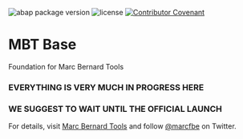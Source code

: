 ![abap package version](https://img.shields.io/endpoint?url=https://shield.abap.space/version-shield-json/github/Marc-Bernard-Tools/Marc-Bernard-Tools-Versions/.apack-manifest.xml/dependencies/github.com/Marc-Bernard-Tools/MBT-Base&label=version&color=darkgray)
![license](https://img.shields.io/github/license/Marc-Bernard-Tools/Marc-Bernard-Tools-Versions)
[![Contributor Covenant](https://img.shields.io/badge/Contributor%20Covenant-2.0-4baaaa.svg)](CODE_OF_CONDUCT.md)

# MBT Base

Foundation for Marc Bernard Tools

### EVERYTHING IS VERY MUCH IN PROGRESS HERE 
### WE SUGGEST TO WAIT UNTIL THE OFFICIAL LAUNCH

For details, visit [Marc Bernard Tools](https://marcbernardtools.com/) and follow [@marcfbe](https://twitter.com/marcfbe) on Twitter.
